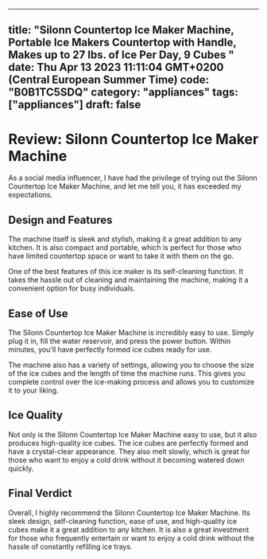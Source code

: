 
---
title: "Silonn Countertop Ice Maker Machine, Portable Ice Makers Countertop with Handle, Makes up to 27 lbs. of Ice Per Day, 9 Cubes " 
date: Thu Apr 13 2023 11:11:04 GMT+0200 (Central European Summer Time)
code: "B0B1TC5SDQ"
category: "appliances"
tags: ["appliances"] 
draft: false
---
    
# Review: Silonn Countertop Ice Maker Machine

As a social media influencer, I have had the privilege of trying out the Silonn Countertop Ice Maker Machine, and let me tell you, it has exceeded my expectations.

## Design and Features

The machine itself is sleek and stylish, making it a great addition to any kitchen. It is also compact and portable, which is perfect for those who have limited countertop space or want to take it with them on the go.

One of the best features of this ice maker is its self-cleaning function. It takes the hassle out of cleaning and maintaining the machine, making it a convenient option for busy individuals.

## Ease of Use

The Silonn Countertop Ice Maker Machine is incredibly easy to use. Simply plug it in, fill the water reservoir, and press the power button. Within minutes, you'll have perfectly formed ice cubes ready for use.

The machine also has a variety of settings, allowing you to choose the size of the ice cubes and the length of time the machine runs. This gives you complete control over the ice-making process and allows you to customize it to your liking.

## Ice Quality

Not only is the Silonn Countertop Ice Maker Machine easy to use, but it also produces high-quality ice cubes. The ice cubes are perfectly formed and have a crystal-clear appearance. They also melt slowly, which is great for those who want to enjoy a cold drink without it becoming watered down quickly.

## Final Verdict

Overall, I highly recommend the Silonn Countertop Ice Maker Machine. Its sleek design, self-cleaning function, ease of use, and high-quality ice cubes make it a great addition to any kitchen. It is also a great investment for those who frequently entertain or want to enjoy a cold drink without the hassle of constantly refilling ice trays.